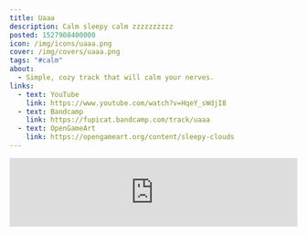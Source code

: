 ```yaml
---
title: Uaaa
description: Calm sleepy calm zzzzzzzzzz
posted: 1527908400000
icon: /img/icons/uaaa.png
cover: /img/covers/uaaa.png
tags: "#calm"
about:
  - Simple, cozy track that will calm your nerves.
links:
  - text: YouTube
    link: https://www.youtube.com/watch?v=HqeY_sWdjI8
  - text: Bandcamp
    link: https://fupicat.bandcamp.com/track/uaaa
  - text: OpenGameArt
    link: https://opengameart.org/content/sleepy-clouds
---
```

<iframe style="border: 0; width: 100%; max-width: 700px; margin: auto; height: 120px;" src="https://bandcamp.com/EmbeddedPlayer/track=3547819093/size=large/bgcol=333333/linkcol=ffffff/tracklist=false/artwork=small/transparent=true/" seamless><a href="https://fupicat.bandcamp.com/track/uaaa">Uaaa by fupicat</a></iframe>